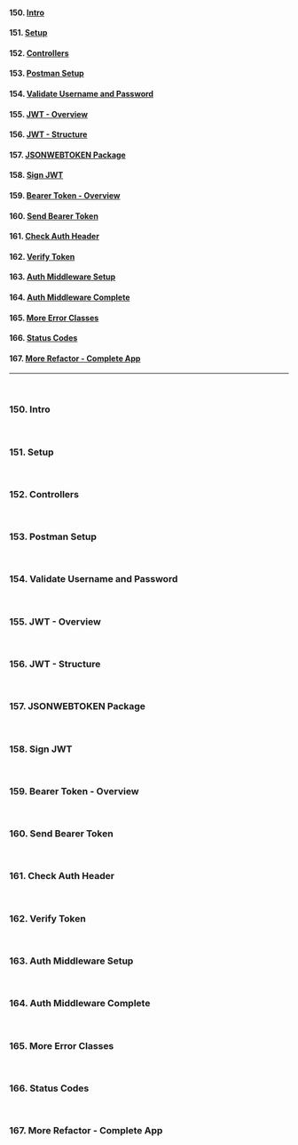 #### 150. [Intro](#150)

#### 151. [Setup](#151)

#### 152. [Controllers](#152)

#### 153. [Postman Setup](#153)

#### 154. [Validate Username and Password](#154)

#### 155. [JWT - Overview](#155)

#### 156. [JWT - Structure](#156)

#### 157. [JSONWEBTOKEN Package](#157)

#### 158. [Sign JWT](#158)

#### 159. [Bearer Token - Overview](#159)

#### 160. [Send Bearer Token](#160)

#### 161. [Check Auth Header](#161)

#### 162. [Verify Token](#162)

#### 163. [Auth Middleware Setup](#163)

#### 164. [Auth Middleware Complete](#164)

#### 165. [More Error Classes](#165)

#### 166. [Status Codes](#166)

#### 167. [More Refactor - Complete App](#167)

---

<br>

### 150. Intro<a id='150'></a>

<br>

### 151. Setup<a id='151'></a>

<br>

### 152. Controllers<a id='152'></a>

<br>

### 153. Postman Setup<a id='153'></a>

<br>

### 154. Validate Username and Password<a id='154'></a>

<br>

### 155. JWT - Overview<a id='155'></a>

<br>

### 156. JWT - Structure<a id='156'></a>

<br>

### 157. JSONWEBTOKEN Package<a id='157'></a>

<br>

### 158. Sign JWT<a id='158'></a>

<br>

### 159. Bearer Token - Overview<a id='159'></a>

<br>

### 160. Send Bearer Token<a id='160'></a>

<br>

### 161. Check Auth Header<a id='161'></a>

<br>

### 162. Verify Token<a id='162'></a>

<br>

### 163. Auth Middleware Setup<a id='163'></a>

<br>

### 164. Auth Middleware Complete<a id='164'></a>

<br>

### 165. More Error Classes<a id='165'></a>

<br>

### 166. Status Codes<a id='166'></a>

<br>

### 167. More Refactor - Complete App<a id='167'></a>

<br>
